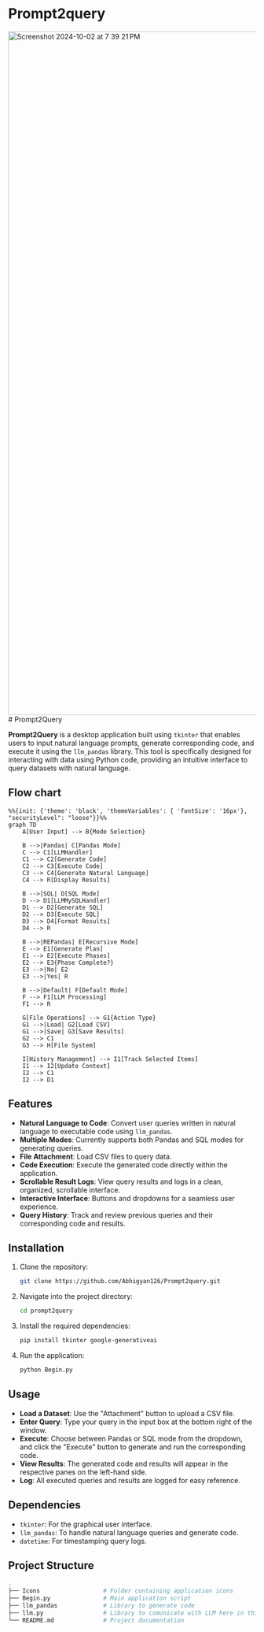 # Prompt2query
<img width="1389" alt="Screenshot 2024-10-02 at 7 39 21 PM" src="https://github.com/user-attachments/assets/0184a896-f43e-4976-bfcf-8989b3d1948f">
# Prompt2Query

**Prompt2Query** is a desktop application built using `tkinter` that enables users to input natural language prompts, generate corresponding code, and execute it using the `llm_pandas` library. This tool is specifically designed for interacting with data using Python code, providing an intuitive interface to query datasets with natural language.


## Flow chart
```mermaid
%%{init: {'theme': 'black', 'themeVariables': { 'fontSize': '16px'}, "securityLevel": "loose"}}%%
graph TD
    A[User Input] --> B{Mode Selection}
    
    B -->|Pandas| C[Pandas Mode]
    C --> C1[LLMHandler]
    C1 --> C2[Generate Code]
    C2 --> C3[Execute Code]
    C3 --> C4[Generate Natural Language]
    C4 --> R[Display Results]
    
    B -->|SQL| D[SQL Mode]
    D --> D1[LLMMySQLHandler]
    D1 --> D2[Generate SQL]
    D2 --> D3[Execute SQL]
    D3 --> D4[Format Results]
    D4 --> R
    
    B -->|REPandas| E[Recursive Mode]
    E --> E1[Generate Plan]
    E1 --> E2[Execute Phases]
    E2 --> E3{Phase Complete?}
    E3 -->|No| E2
    E3 -->|Yes| R
    
    B -->|Default| F[Default Mode]
    F --> F1[LLM Processing]
    F1 --> R
    
    G[File Operations] --> G1{Action Type}
    G1 -->|Load| G2[Load CSV]
    G1 -->|Save| G3[Save Results]
    G2 --> C1
    G3 --> H[File System]
    
    I[History Management] --> I1[Track Selected Items]
    I1 --> I2[Update Context]
    I2 --> C1
    I2 --> D1
```

## Features

- **Natural Language to Code**: Convert user queries written in natural language to executable code using `llm_pandas`.
- **Multiple Modes**: Currently supports both Pandas and SQL modes for generating queries.
- **File Attachment**: Load CSV files to query data.
- **Code Execution**: Execute the generated code directly within the application.
- **Scrollable Result Logs**: View query results and logs in a clean, organized, scrollable interface.
- **Interactive Interface**: Buttons and dropdowns for a seamless user experience.
- **Query History**: Track and review previous queries and their corresponding code and results.

## Installation

1. Clone the repository:
    ```bash
    git clone https://github.com/Abhigyan126/Prompt2query.git
    ```

2. Navigate into the project directory:
    ```bash
    cd prompt2query
    ```

3. Install the required dependencies:
    ```bash
    pip install tkinter google-generativeai
    ```

4. Run the application:
    ```bash
    python Begin.py
    ```

## Usage

- **Load a Dataset**: Use the "Attachment" button to upload a CSV file.
- **Enter Query**: Type your query in the input box at the bottom right of the window.
- **Execute**: Choose between Pandas or SQL mode from the dropdown, and click the "Execute" button to generate and run the corresponding code.
- **View Results**: The generated code and results will appear in the respective panes on the left-hand side.
- **Log**: All executed queries and results are logged for easy reference.

## Dependencies

- `tkinter`: For the graphical user interface.
- `llm_pandas`: To handle natural language queries and generate code.
- `datetime`: For timestamping query logs.

## Project Structure

```bash
.
├── Icons                  # Folder containing application icons
├── Begin.py               # Main application script
├── llm_pandas             # Library to generate code
├── llm.py                 # Library to comunicate with LLM here in this cose gemini by google
└── README.md              # Project documentation
